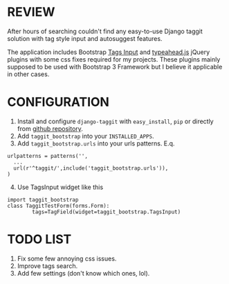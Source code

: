 REVIEW
=======================
After hours of searching couldn't find any easy-to-use Django taggit solution with tag style input and autosuggest features.

The application includes Bootstrap [Tags Input](http://timschlechter.github.io/bootstrap-tagsinput/examples/) and [typeahead.js](http://twitter.github.io/typeahead.js/) jQuery plugins with some css fixes required for my projects. These plugins mainly supposed to be used with Bootstrap 3 Framework but I believe it applicable in other cases.


CONFIGURATION
=======================
1. Install and configure `django-taggit` with `easy_install`, `pip` or directly from [github repository](https://github.com/alex/django-taggit).
2. Add `taggit_bootstrap` into your `INSTALLED_APPS`.
3. Add `taggit_bootstrap.urls` into your urls patterns. E.q.
```
urlpatterns = patterns('',
  ...  
  url(r'^taggit/',include('taggit_bootstrap.urls')),
)
```
4. Use TagsInput widget like this
```
import taggit_bootstrap
class TaggitTestForm(forms.Form):
        tags=TagField(widget=taggit_bootstrap.TagsInput)
```


TODO LIST
=======================
1. Fix some few annoying css issues.
2. Improve tags search.
3. Add few settings (don't know which ones, lol).
